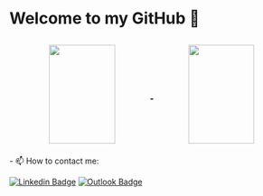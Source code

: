 # Welcome to my GitHub 👋

<!--


Here are some ideas to get you started:

- 🔭 I’m currently working on ...
- 🌱 I’m currently learning ...
- 👯 I’m looking to collaborate on ...
- 🤔 I’m looking for help with ...
- 💬 Ask me about ...
- 📫 How to reach me: ...
- 😄 Pronouns: ...
- ⚡ Fun fact: ...
- 💬 Ask me about Technology, movies and books.
-->


<h2>

<p align=center>
  <a href="https://github.com/anuraghazra/github-readme-stats&count_private=true" title="Top Langs">
    <img height=175 width=48% align="center" src="https://github-readme-stats.vercel.app/api/top-langs/?username=leonardoo0&layout=compact&theme=gotham">
  </a> 
  <a href="https://github.com/anuraghazra/github-readme-stats&count_private=true" title="About Me">
  <img height=175 width=48% align="center" src="https://github-readme-stats.vercel.app/api?username=leonardoo0&show_icons=true&layout=compact&theme=gotham" />
  </a>
</p>

</h2>
- 📫 How to contact me: 


[![Linkedin Badge](http://img.shields.io/badge/-Linkedin-blue?style=flat-square&logo=Linkedin&logoColor=white&link=https://https://www.linkedin.com/in/leonardo-tavares-da-silva-733892150/)](https://www.linkedin.com/in/leonardo-tavares-da-silva-733892150/)
[![Outlook Badge](https://img.shields.io/badge/-leonardu.tav@gmail.com-blue?style=flat-square&logo=Outlook&logoColor=white&link=mailto:leonardu.tav@gmail.com)](mailto:leonardu.tav@gmail.com)
